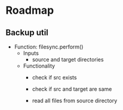 # Roadmap

## Backup util

- Function: filesync.perform()
    - Inputs
        - source and target directories
    - Functionality
        - check if src exists
        - check if src and target are same
        
        - read all files from source directory
        
    